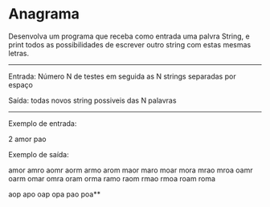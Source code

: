 # Anagrama

Desenvolva um programa que receba como entrada uma palvra String, e print todos as possibilidades de escrever outro string com estas mesmas letras.

---

Entrada:
Número N de testes em seguida as N strings separadas por espaço

Saída:
todas novos string possiveis das N palavras

---

Exemplo de entrada:

2
amor pao

Exemplo de saída:

amor
amro
aomr
aorm
armo
arom
maor
maro
moar
mora
mrao
mroa
oamr
oarm
omar
omra
oram
orma
ramo
raom
rmao
rmoa
roam
roma

aop
apo
oap
opa
pao
poa**